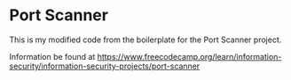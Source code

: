 # Port Scanner

This is my modified code from the boilerplate for the Port Scanner project. 

Information be found at https://www.freecodecamp.org/learn/information-security/information-security-projects/port-scanner
